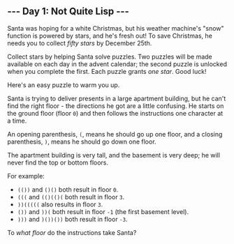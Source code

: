 --- Day 1: Not Quite Lisp ---
-----------------------------

Santa was hoping for a white Christmas, but his weather machine's "snow"
function is powered by stars, and he's fresh out! To save Christmas, he
needs you to collect *fifty stars* by December 25th.

Collect stars by helping Santa solve puzzles. Two puzzles will be made
available on each day in the advent calendar; the second puzzle is
unlocked when you complete the first. Each puzzle grants *one star*.
Good luck!

Here's an easy puzzle to warm you up.

Santa is trying to deliver presents in a large apartment building, but
he can't find the right floor - the directions he got are a little
confusing. He starts on the ground floor (floor `0`) and then follows
the instructions one character at a time.

An opening parenthesis, `(`, means he should go up one floor, and a
closing parenthesis, `)`, means he should go down one floor.

The apartment building is very tall, and the basement is very deep; he
will never find the top or bottom floors.

For example:

-   `(())` and `()()` both result in floor `0`.
-   `(((` and `(()(()(` both result in floor `3`.
-   `))(((((` also results in floor `3`.
-   `())` and `))(` both result in floor `-1` (the first basement
    level).
-   `)))` and `)())())` both result in floor `-3`.

To *what floor* do the instructions take Santa?

